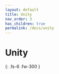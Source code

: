 ```yaml
---
layout: default
title: Unity
nav_order: 3
has_children: true
permalink: /docs/unity
---
```


# Unity

{: .fs-6 .fw-300 }
